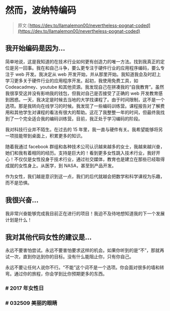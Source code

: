 # 然而，波纳特编码

> 原文:[https://dev.to/llamalemon00/nevertheless-pognat-coded](https://dev.to/llamalemon00/nevertheless-pognat-coded)

## [](#i-began-coding-because)我开始编码是因为...

简单地说，这是我知道的在技术行业如何更有创造力的唯一方法。找到我真正的定位是另一回事。我在和自己斗争，要么更专注于硬件行业的应用程序编码，要么专注于 web 开发。我决定从 web 开发开始，并从那里开始。我知道我会及时赶上学习更多关于硬件行业的应用程序开发。起初，我使用免费工具，如 Codeacadmey、youtube 和其他资源。我发现自己在拼凑我的“自我教育”。虽然我很享受这并没有影响我的钱包，但我对自己是否接受了正确的 web 开发教育感到困惑。一天，我决定是时候去当地的大学找课程了。由于时间限制，这不是一个选项。那是我转向在线学习的时候。我发现了一些编码训练营。课程报告对了解费用和其他学生对课程的看法有很大的帮助。这花了我整整一年的时间，但最终我找到了一个完全适合我的编码训练营。目前，我正处于学习编码的阶段。

我对科技行业并不陌生。在过去的 15 年里，我一直与硬件有关。我希望能够将另一项技能带到桌面上，积累更多的知识。

随着我通过 facebook 群组和各种技术公司认识越来越多的女士，我越来越兴奋，她们和我有着相同的经历。支持是巨大的！看到更多女性跳入技术行业，我好开心！不仅仅是女性投身于技术行业，通过社交媒体，教育也是建立在那些已经取得成就的女性身上。从医学，到 NASA，甚至到产品开发。

作为女性，我们越是意识到这一点，我们的后代就越会把数学和科学课视为乐趣，而不是恐惧。

## [](#im-excited-about)我很兴奋...

我非常兴奋能够完成我目前正在进行的项目！我迫不及待地想知道我的下一个发展计划是什么！

## [](#my-advice-for-other-women-who-code-is)我对其他代码女性的建议是...

永远不要害怕尝试。永远不要害怕要求这样的机会。如果你听到的是“不”，那就再试一次，直到你达到你的目标。没有什么能阻止你，只有你自己。

永远不要让任何人说你不行。“不能”这个词不是一个选项。你会面对很多的墙和转弯。通过你的旅程，你会学到比你预期更多的东西。

### # 2017 年女性日

### # 032509 美丽的眼睛